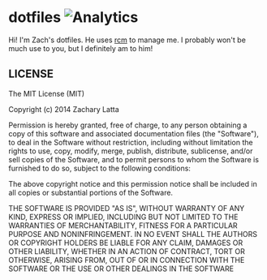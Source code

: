 # dotfiles ![Analytics](https://ga-beacon.appspot.com/UA-34529482-6/dotfiles/readme?pixel)

Hi! I'm Zach's dotfiles. He uses [rcm](https://github.com/thoughtbot/rcm) to
manage me. I probably won't be much use to you, but I definitely am to him!

## LICENSE

The MIT License (MIT)

Copyright (c) 2014 Zachary Latta

Permission is hereby granted, free of charge, to any person obtaining a copy of
this software and associated documentation files (the "Software"), to deal in
the Software without restriction, including without limitation the rights to
use, copy, modify, merge, publish, distribute, sublicense, and/or sell copies
of the Software, and to permit persons to whom the Software is furnished to do
so, subject to the following conditions:

The above copyright notice and this permission notice shall be included in all
copies or substantial portions of the Software.

THE SOFTWARE IS PROVIDED "AS IS", WITHOUT WARRANTY OF ANY KIND, EXPRESS OR
IMPLIED, INCLUDING BUT NOT LIMITED TO THE WARRANTIES OF MERCHANTABILITY,
FITNESS FOR A PARTICULAR PURPOSE AND NONINFRINGEMENT. IN NO EVENT SHALL THE
AUTHORS OR COPYRIGHT HOLDERS BE LIABLE FOR ANY CLAIM, DAMAGES OR OTHER
LIABILITY, WHETHER IN AN ACTION OF CONTRACT, TORT OR OTHERWISE, ARISING FROM,
OUT OF OR IN CONNECTION WITH THE SOFTWARE OR THE USE OR OTHER DEALINGS IN THE
SOFTWARE

